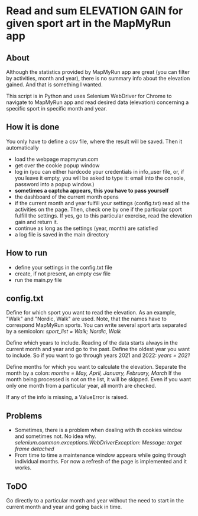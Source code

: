 Read and sum ELEVATION GAIN for given sport art in the MapMyRun app
=============

About
------
Although the statistics provided by MapMyRun app are great 
(you can filter by activities, month and year), there is no 
summary info about the elevation gained. And that is something 
I wanted. 

This script is in Python and uses Selenium WebDriver for Chrome to navigate to MapMyRun app
and read desired data (elevation) concerning a specific sport in specific month and year.

How it is done
--------------
You only have to define a csv file, where the result will be saved.
Then it automatically
- load the webpage mapmyrun.com
- get over the cookie popup window
- log in (you can either hardcode your credentials in info_user file, or, if you leave it empty,
  you will be asked to type it: email into the console, password into a popup window.)
- **sometimes a captcha appears, this you have to pass yourself**
- the dashboard of the current month opens
- if the current month and year fulfill your settings (config.txt)
 read all the activities on the page. Then, check one by one if the
 particular sport fulfill the settings. If yes, go to this particular
 exercise, read the elevation gain and return it.
- continue as long as the settings (year, month) are satisfied
- a log file is saved in the main directory

How to run
-------------
- define your settings in the config.txt file
- create, if not present, an empty csv file
- run the main.py file

config.txt
-------------
Define for which sport you want to read the elevation. As an example, "Walk" and "Nordic, Walk" are used.
Note, that the names have to correspond MapMyRun sports. You can write several sport arts separated by a semicolon: 
_sport_list = Walk; Nordic, Walk_

Define which years to include. Reading of the data starts always in the current month and year and 
go to the past. Define the oldest year you want to include. So if you want to go through years 2021 and 2022:
_years = 2021_

Define months for which you want to calculate the elevation. Separate the month by a colon: 
_months = May, April, January, February, March_
If the month being processed is not on the list, it will be skipped. Even if you want only one month from 
a particular year, all month are checked.

If any of the info is missing, a ValueError is raised.

Problems
-------------
- Sometimes, there is a problem when dealing with th cookies window and sometimes not. No idea why.
_selenium.common.exceptions.WebDriverException: Message: target frame detached_
- From time to time a maintenance window appears while going through individual months. For now a refresh of the page is implemented and it works.

ToDO
-------------
Go directly to a particular month and year without the need to start in the current month and year and going back in time.
